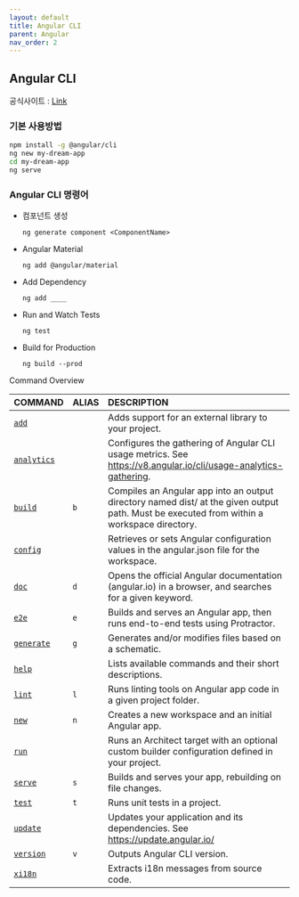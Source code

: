 ```yaml
---
layout: default
title: Angular CLI
parent: Angular
nav_order: 2
---
```




## Angular CLI

공식사이트 : [Link](https://cli.angular.io/)



### 기본 사용방법

```bash
npm install -g @angular/cli
ng new my-dream-app
cd my-dream-app
ng serve
```



### Angular CLI 명령어

- 컴포넌트 생성

  `ng generate component <ComponentName>`

- Angular Material

  `ng add @angular/material`

- Add Dependency

  `ng add ____`

- Run and Watch Tests

  `ng test`

- Build for Production

  `ng build --prod`



Command Overview

| COMMAND                                         | ALIAS | DESCRIPTION                                                  |
| :---------------------------------------------- | :---- | :----------------------------------------------------------- |
| [`add`](https://angular.kr/cli/add)             |       | Adds support for an external library to your project.        |
| [`analytics`](https://angular.kr/cli/analytics) |       | Configures the gathering of Angular CLI usage metrics. See https://v8.angular.io/cli/usage-analytics-gathering. |
| [`build`](https://angular.kr/cli/build)         | `b`   | Compiles an Angular app into an output directory named dist/ at the given output path. Must be executed from within a workspace directory. |
| [`config`](https://angular.kr/cli/config)       |       | Retrieves or sets Angular configuration values in the angular.json file for the workspace. |
| [`doc`](https://angular.kr/cli/doc)             | `d`   | Opens the official Angular documentation (angular.io) in a browser, and searches for a given keyword. |
| [`e2e`](https://angular.kr/cli/e2e)             | `e`   | Builds and serves an Angular app, then runs end-to-end tests using Protractor. |
| [`generate`](https://angular.kr/cli/generate)   | `g`   | Generates and/or modifies files based on a schematic.        |
| [`help`](https://angular.kr/cli/help)           |       | Lists available commands and their short descriptions.       |
| [`lint`](https://angular.kr/cli/lint)           | `l`   | Runs linting tools on Angular app code in a given project folder. |
| [`new`](https://angular.kr/cli/new)             | `n`   | Creates a new workspace and an initial Angular app.          |
| [`run`](https://angular.kr/cli/run)             |       | Runs an Architect target with an optional custom builder configuration defined in your project. |
| [`serve`](https://angular.kr/cli/serve)         | `s`   | Builds and serves your app, rebuilding on file changes.      |
| [`test`](https://angular.kr/cli/test)           | `t`   | Runs unit tests in a project.                                |
| [`update`](https://angular.kr/cli/update)       |       | Updates your application and its dependencies. See https://update.angular.io/ |
| [`version`](https://angular.kr/cli/version)     | `v`   | Outputs Angular CLI version.                                 |
| [`xi18n`](https://angular.kr/cli/xi18n)         |       | Extracts i18n messages from source code.                     |